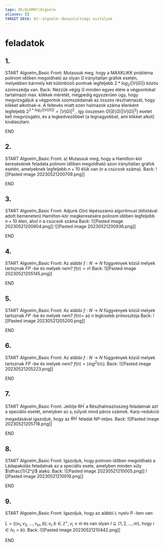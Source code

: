 ```yaml
---
tags: OE/ALKMAT/Algoelm 
aliases: []
TARGET DECK: 02::algoelm::Bonyolultsági osztályok
---
```


# feladatok
## 1.
START
Algoelm_Basic
Front:
Mutassuk meg, hogy a MAXKLIKK probléma polinom időben megoldható az olyan $G$ irányítatlan gráfok
esetén, melyekben bármely két különböző pontnak legfeljebb $2*log_2(| V (G) |)$ közös szomszédja van.
Back:
Nézzük végig $G$ minden egyes élére a végpontokat tartalmazó max. klikkek méretét, mégpedig egyszerűen úgy,
hogy megvizsgáljuk a végpontok szomszédainak az összes részhalmazát, hogy klikket alkotnak-e. A feltevés
miatt ezen halmazok száma élenként legfeljebb $2^{2*log_2(|V (G)|)} = |V (G)|^2$ , így összesen $O(|E(G)||V (G)|^ 2 )$ esetet kell
megvizsgálni, és a legkedvezőbbet (a legnagyobbat, ami klikket alkot) kiválasztani.
<!--ID: 1684695939915-->
END

## 2.
START
Algoelm_Basic
Front:
a) Mutassuk meg, hogy a Hamilton-kör keresésének feladata polinom időben megoldható azon irányítatlan gráfok
esetén, amelyeknek legfeljebb $n + 10$ élük van ($n$ a csúcsok száma).
Back:
![[Pasted image 20230521200709.png]]
<!--ID: 1684695939925-->
END

## 3.
START
Algoelm_Basic
Front:
Adjunk $O(n)$ lépésszámú algoritmust (éllistával adott bemeneten) Hamilton-kör megkeresésére polinom időben legfeljebb $n+10$ élen, ahol $n$ a csúcsok száma
Back:
![[Pasted image 20230521200904.png]]
![[Pasted image 20230521200936.png]]
<!--ID: 1684695939930-->
END

## 4.
START
Algoelm_Basic
Front:
Az alábbi $f : N → N$ függvények közül melyek tartoznak $F P$ -be és melyek nem?
$f (n) = n!$
Back:
![[Pasted image 20230521205145.png]]
<!--ID: 1684695939937-->
END

## 5.
START
Algoelm_Basic
Front:
Az alábbi $f : N → N$ függvények közül melyek tartoznak $F P$ -be és melyek nem?
$f (n) =$ az $n$ legkisebb prímosztója
Back:
![[Pasted image 20230521205200.png]]
<!--ID: 1684695939943-->
END

## 6.
START
Algoelm_Basic
Front:
Az alábbi $f : N → N$ függvények közül melyek tartoznak $F P$ -be és melyek nem?
$f (n) = \lfloor log^2(n) \rfloor.$
Back:
![[Pasted image 20230521205223.png]]
<!--ID: 1684695939949-->
END

## 7.
START
Algoelm_Basic
Front:
Jelölje $RH^\prime$ a Részhalmazösszeg feladatnak azt a speciális esetét, amelyben az $s_i$ súlyok mind páros számok.
Karp-redukció megadásával igazoljuk, hogy az $RH^\prime$ feladat $NP$-teljes.
Back:
![[Pasted image 20230521205718.png]]
<!--ID: 1684695939955-->
END

## 8.
START
Algoelm_Basic
Front:
Igazoljuk, hogy polinom időben megoldható a Ládapakolás feladatnak az a speciális esete, amelyben minden súly $\dfrac{1}{2^j}$ alakú.
Back:
![[Pasted image 20230521210005.png]]
![[Pasted image 20230521210019.png]]
<!--ID: 1684695939960-->
END

## 9.
START
Algoelm_Basic
Front:
Igazoljuk, hogy az alábbi L nyelv P -ben van:

$L = \{(v_1 , v_2 , . . . , v_m , b); v_i , b ∈ \mathbb{Z}^+ , v_i ≤ m$ és van olyan $I ⊆ \{1, 2, . . . , m\}$, hogy $i∈I v_i = b\}$.
Back:
![[Pasted image 20230521210442.png]]
<!--ID: 1684695939966-->
END